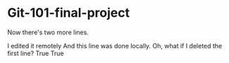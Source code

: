 # Git-101-final-project

Now there's two more lines.


I edited it remotely
And this line was done locally. Oh, what if I deleted the first line?
True
True
